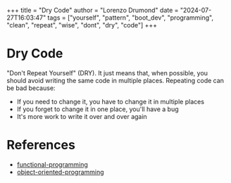 +++
title = "Dry Code"
author = "Lorenzo Drumond"
date = "2024-07-27T16:03:47"
tags = ["yourself",  "pattern",  "boot_dev",  "programming",  "clean",  "repeat",  "wise",  "dont",  "dry",  "code"]
+++


# Dry Code

"Don't Repeat Yourself" (DRY). It just means that, when possible, you should avoid writing the same code in multiple places. Repeating code can be bad because:

- If you need to change it, you have to change it in multiple places
- If you forget to change it in one place, you'll have a bug
- It's more work to write it over and over again

# References
- [functional-programming](/wiki/functional-programming/)
- [object-oriented-programming](/wiki/object-oriented-programming/)

